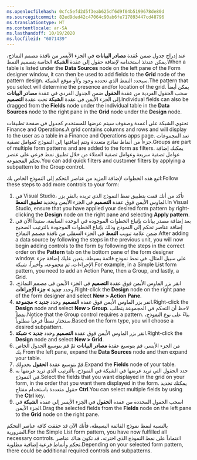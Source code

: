 ```yaml
---
ms.openlocfilehash: 0cfc5efd2d5f3eab625df6d9f04b5199678de80d
ms.sourcegitcommit: 82ed9ded42c47064c90ab6fe717893447cd48796
ms.translationtype: HT
ms.contentlocale: ar-SA
ms.lasthandoff: 10/19/2020
ms.locfileid: "6071439"
---
```

<span data-ttu-id="ebfc6-101">عند إدراج جدول ضمن عُقدة **مصادر البيانات** في الجزء الأيسر من نافذة مصمم النماذج، يمكن عندئذ استخدامه لإضافة حقول إلى عقدة **الشبكة** الخاصة بتصميم النمط.</span><span class="sxs-lookup"><span data-stu-id="ebfc6-101">When a table is listed under the **Data Sources** node on the left pane of the Form designer window, it can then be used to add fields to the **Grid** node of the pattern design.</span></span> <span data-ttu-id="ebfc6-102">سيحدد النمط الذي تحدده وجود و/أو موقع الشبكة.</span><span class="sxs-lookup"><span data-stu-id="ebfc6-102">The pattern that you select will determine the presence and/or location of the grid.</span></span> <span data-ttu-id="ebfc6-103">يمكن أيضاً سحب الحقول الفردية من عقدة **الحقول** ضمن الجدول الفردي في عقدة **مصادر البيانات** إلى الجزء الأيمن في عقدة **الشبكة** تحت عقدة **التصميم**.</span><span class="sxs-lookup"><span data-stu-id="ebfc6-103">Individual fields can also be dragged from the **Fields** node under the individual table in the **Data Sources** node to the right pane in the **Grid** node under the **Design** node.</span></span> 

<span data-ttu-id="ebfc6-104">تحتوي الشبكة على أعمدة وصفوف سيتم عرضها للمستخدم كجدول في صفحة تطبيقات Finance and Operations.</span><span class="sxs-lookup"><span data-stu-id="ebfc6-104">A grid contains columns and rows and will display to the user as a table in a Finance and Operations apps page.</span></span> <span data-ttu-id="ebfc6-105">تعد المجموعات جزءاً من أنماط نماذج متعددة وتتم إضافتها إلى النموذج كعوامل تصفية.</span><span class="sxs-lookup"><span data-stu-id="ebfc6-105">Groups are part of multiple form patterns and are added to the form as filters.</span></span> <span data-ttu-id="ebfc6-106">يمكنك إضافة عوامل تصفية سريعة وعوامل تصفية العملاء من خلال تطبيق نمط فرعي على عنصر تحكم المجموعة.</span><span class="sxs-lookup"><span data-stu-id="ebfc6-106">You can add quick filters and customer filters by applying a subpattern to the Group control.</span></span>

<span data-ttu-id="ebfc6-107">اتبع هذه الخطوات لإضافة المزيد من عناصر التحكم إلى النموذج الخاص بك:</span><span class="sxs-lookup"><span data-stu-id="ebfc6-107">Follow these steps to add more controls to your form:</span></span>

1.  <span data-ttu-id="ebfc6-108">في Visual Studio، تأكد من أنك قمت بتطبيق نمط النموذج الذي تريده بالنقر بزر الماوس الأيمن فوق عقدة **التصميم** في الجزء الأيمن وتحديد **تطبيق النمط**.</span><span class="sxs-lookup"><span data-stu-id="ebfc6-108">In Visual Studio, ensure that you have applied your desired form pattern by right-clicking the **Design** node on the right pane and selecting **Apply pattern**.</span></span>
2.  <span data-ttu-id="ebfc6-109">بعد إضافة مصدر بيانات بإتباع الخطوات الموجودة في الوحدة السابقة، ستبدأ الآن في إضافة عناصر تحكم إلى النموذج وذلك بإتباع الخطوات الموجودة بالترتيب الصحيح ضمن علامة تبويب **النمط** في الجزء السفلي من نافذة مصمم النماذج.</span><span class="sxs-lookup"><span data-stu-id="ebfc6-109">After adding a data source by following the steps in the previous unit, you will now begin adding controls to the form by following the steps in the correct order on the **Pattern** tab on the bottom pane of the form designer window.</span></span> <span data-ttu-id="ebfc6-110">على سبيل المثال، في نمط نموذج قائمة بسيطة، يتعين عليك إضافة جزء الإجراءات، ثم مجموعة، وأخيراً، شبكة.</span><span class="sxs-lookup"><span data-stu-id="ebfc6-110">For example, in a Simple List form pattern, you need to add an Action Pane, then a Group, and lastly, a Grid.</span></span>
3.  <span data-ttu-id="ebfc6-111">انقر بزر الماوس الأيمن فوق عقدة **التصميم** في الجزء الأيمن في مصمم النماذج، وحدد **جديد > جزء الإجراءات**.</span><span class="sxs-lookup"><span data-stu-id="ebfc6-111">Right-click the **Design** node on the right pane of the form  designer and select **New > Action Pane**.</span></span>
4.  <span data-ttu-id="ebfc6-112">انقر بزر الماوس الأيمن فوق عقدة **التصميم** وحدد **جديد > مجموعة**.</span><span class="sxs-lookup"><span data-stu-id="ebfc6-112">Right-click the **Design** node and select **New > Group**.</span></span> <span data-ttu-id="ebfc6-113">لاحظ أن التحكم في المجموعة يتطلب نمطاً.</span><span class="sxs-lookup"><span data-stu-id="ebfc6-113">Notice  that the Group control requires a pattern.</span></span> <span data-ttu-id="ebfc6-114">بناءً على نوع النموذج، ستختار نمطاً فرعياً مطلوباً.</span><span class="sxs-lookup"><span data-stu-id="ebfc6-114">Based on the form type, you will choose a desired subpattern.</span></span>
5.  <span data-ttu-id="ebfc6-115">انقر بزر الماوس الأيمن فوق عقدة **التصميم** وحدد **جديد > شبكة**.</span><span class="sxs-lookup"><span data-stu-id="ebfc6-115">Right-click the **Design** node and select **New > Grid**.</span></span>
6.  <span data-ttu-id="ebfc6-116">من الجزء الأيسر، قم بتوسيع عقدة **مصادر البيانات** ثمّ قم بتوسيع الجدول الخاص بك.</span><span class="sxs-lookup"><span data-stu-id="ebfc6-116">From the left pane, expand the **Data Sources** node and then expand your table.</span></span>
7.  <span data-ttu-id="ebfc6-117">قمّ بتوسيع عقدة **الحقول** بجدولك.</span><span class="sxs-lookup"><span data-stu-id="ebfc6-117">Expand the **Fields** node of your table.</span></span>
8.  <span data-ttu-id="ebfc6-118">حدد الحقول التي تريد عرضها في الشبكة في النموذج، بالترتيب الذي تريد عرضها به في النموذج.</span><span class="sxs-lookup"><span data-stu-id="ebfc6-118">Select the fields that you want displayed in the grid on your form, in the order that you want them displayed in the form.</span></span> <span data-ttu-id="ebfc6-119">يمكنك تحديد حقول متعددة باستخدام مفتاح **Ctrl**.</span><span class="sxs-lookup"><span data-stu-id="ebfc6-119">You can select multiple fields by using the **Ctrl** key.</span></span>
9. <span data-ttu-id="ebfc6-120">اسحب الحقول المحددة من عقدة **الحقول** في الجزء الأيسر إلى عقدة **الشبكة** في الجزء الأيمن.</span><span class="sxs-lookup"><span data-stu-id="ebfc6-120">Drag the selected fields from the **Fields** node on the left pane to the **Grid** node on the right pane.</span></span>

<span data-ttu-id="ebfc6-121">بالنسبة لنمط نموذج القائمة البسيطة، فأنك الآن قد حققت كافة عناصر التحكم الضرورية.</span><span class="sxs-lookup"><span data-stu-id="ebfc6-121">For the Simple List form pattern, you have now fulfilled all necessary controls.</span></span> <span data-ttu-id="ebfc6-122">اعتماداً على نمط النموذج الذي اخترته، قد تكون هناك عناصر تحكم وأنماط فرعية إضافية مطلوبة.</span><span class="sxs-lookup"><span data-stu-id="ebfc6-122">Depending on your selected form pattern, there could be additional required controls and subpatterns.</span></span>
